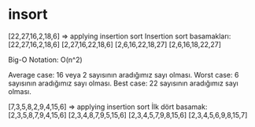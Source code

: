 # insort
[22,27,16,2,18,6] => applying insertion sort
Insertion sort basamakları:
[22,27,16,2,18,6]
[2,27,16,22,18,6]
[2,6,16,22,18,27]
[2,6,16,18,22,27] 

Big-O Notation:
O(n^2)

Average case: 16 veya 2 sayısının aradığımız sayı olması.
Worst case: 6 sayısının aradığımız sayı olması.
Best case: 22 sayısının aradığımız sayı olması.

[7,3,5,8,2,9,4,15,6]  => applying insertion sort
İlk dört basamak:
[2,3,5,8,7,9,4,15,6]
[2,3,4,8,7,9,5,15,6]
[2,3,4,5,7,9,8,15,6]
[2,3,4,5,6,9,8,15,7]
